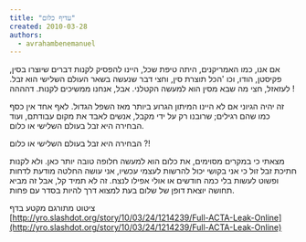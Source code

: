 ```yaml
---
title: "עדיף כלום"
created: 2010-03-28
authors: 
  - avrahambenemanuel
---
```

    
אם אנו, כמו האמריקנים, היתה טיפת שכל, היינו להפסיק לקנות דברים שיוצרו בסין, פקיסטן, הודו, וכו 'הכל תוצרת סין, וחצי דבר שנעשה בשאר העולם השלישי הוא זבל. לעזאזל, חצי מה שבא מסין הוא למעשה הקטלני. אבל, אנחנו ממשיכים לקנות. דהההה !  
  
זה יהיה הגיוני אם לא היינו המיתון הגרוע ביותר מאז השפל הגדול. לאף אחד אין כסף כמו שהם רגילים; שרובנו רק על ידי מקבל, אנשים לאבד את מקום עבודתם, ועוד הבחירה היא זבל בעולם השלישי או כלום.  
  
  
הבחירה היא זבל בעולם השלישי או כלום ?!  
  
מצאתי כי במקרים מסוימים, את כלום הוא למעשה חלופה טובה יותר כאן. ולא לקנות חתיכת זבל זול כי אני בקושי יכול להרשות לעצמי עכשיו, אני עושה החלטה מודעת לדחות ופשוט לעשות בלי כמה חודשים או אולי אפילו לנצח. זה לא תמיד קל, אבל זה מביא תחושה יוצאת דופן של שלום בעת למצוא דרך להיות בסדר עם פחות.  
  
ציטוט מתורגם מקטע בדף  
[http://yro.slashdot.org/story/10/03/24/1214239/Full-ACTA-Leak-Online](http://yro.slashdot.org/story/10/03/24/1214239/Full-ACTA-Leak-Online)